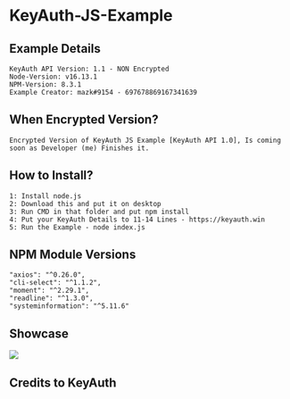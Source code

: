 # KeyAuth-JS-Example

## **Example Details**
```
KeyAuth API Version: 1.1 - NON Encrypted
Node-Version: v16.13.1
NPM-Version: 8.3.1
Example Creator: mazk#9154 - 697678869167341639
```

## **When Encrypted Version?**
```
Encrypted Version of KeyAuth JS Example [KeyAuth API 1.0], Is coming soon as Developer (me) Finishes it.
```

## **How to Install?**
```
1: Install node.js
2: Download this and put it on desktop
3: Run CMD in that folder and put npm install
4: Put your KeyAuth Details to 11-14 Lines - https://keyauth.win
5: Run the Example - node index.js
```

## **NPM Module Versions**
```
"axios": "^0.26.0",
"cli-select": "^1.1.2",
"moment": "^2.29.1",
"readline": "^1.3.0",
"systeminformation": "^5.11.6"
```

## Showcase
[![](https://i.imgur.com/NVGyLVM.png)](https://streamable.com/bo2m20)


## Credits to KeyAuth

